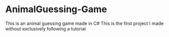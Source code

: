 # AnimalGuessing-Game
This is an animal guessing game made in C#
This is the first project I made without exclusively following a tutorial
